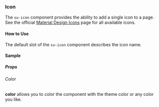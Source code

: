 ### Icon

The `su-icon` component provides the ability to add a single icon to a page. See the official [Material Design Icons](https://materialdesignicons.com/) page for all available icons.

<su-divider class="mb-8" />

#### How to Use

The default slot of the `su-icon` component describes the icon name.

<example file='SuIcon/uses' />

#### Sample

##### Props

###### Color

**color** allows you to color the component with the theme color or any color you like.

<example file='SuIcon/props/color' />